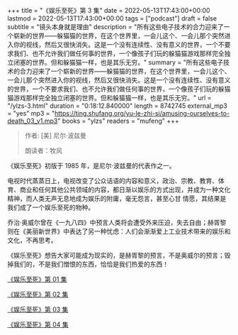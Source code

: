 +++
title = "《娱乐至死》第 3 集"
date = 2022-05-13T17:43:00+00:00
lastmod = 2022-05-13T17:43:00+00:00
tags = ["podcast"]
draft = false
subtitle = "镜头本身就是理由"
description = "所有这些电子技术的合力迎来了一个崭新的世界——躲猫猫的世界，在这个世界里，一会儿这个、一会儿那个突然进入你的视线，然后又很快消失。这是一个没有连续性、没有意义的世界，一个不要求我们、也不允许我们做任何事的世界，一个像孩子们玩的躲猫猫游戏那样完全独立闭塞的世界。但和躲猫猫一样，也是其乐无穷。"
summary = "所有这些电子技术的合力迎来了一个崭新的世界——躲猫猫的世界，在这个世界里，一会儿这个、一会儿那个突然进入你的视线，然后又很快消失。这是一个没有连续性、没有意义的世界，一个不要求我们、也不允许我们做任何事的世界，一个像孩子们玩的躲猫猫游戏那样完全独立闭塞的世界。但和躲猫猫一样，也是其乐无穷。"
url = "/ylzs-3.html"
duration = "0:18:12.840000"
length = 8742745
external_mp3 = "yes"
mp3 = "https://ting.shufang.org/yu-le-zhi-si/amusing-ourselves-to-death_03_v1.mp3"
books = "ylzs"
readers = "mufeng"
+++

> 作者: [美] 尼尔·波兹曼
>
> 朗读者：牧风

《娱乐至死》初版于 1985 年，是尼尔·波兹曼的代表作之一。

电视时代蒸蒸日上，电视改变了公众话语的内容和意义，政治、宗教、教育、体育、商业和任何其他公共领域的内容，都日渐以娱乐的方式出现，并成为一种文化精神，而人类无声无息地成为娱乐的附庸，毫无怨言，甚至心甘 情愿，其结果是我们成了一个娱乐至死的物种。

乔治·奥威尔曾在《一九八四》中预言人类将会遭受外来压迫，失去自由；赫胥黎则在《美丽新世界》中表达了另一种忧虑：人们会渐渐爱上工业技术带来的娱乐和文化，不再思考。

《娱乐至死》想告大家可能成为现实的，是赫胥黎的预言，不是奥威尔的预言；毁掉我们的，不是我们憎恨的东西，恰恰是我们热爱的东西！

[《娱乐至死》第 01 集](./ylzs-1.html)

[《娱乐至死》第 02 集](./ylzs-2.html)

[《娱乐至死》第 03 集](./ylzs-3.html)

[《娱乐至死》第 04 集](./ylzs-4.html)
